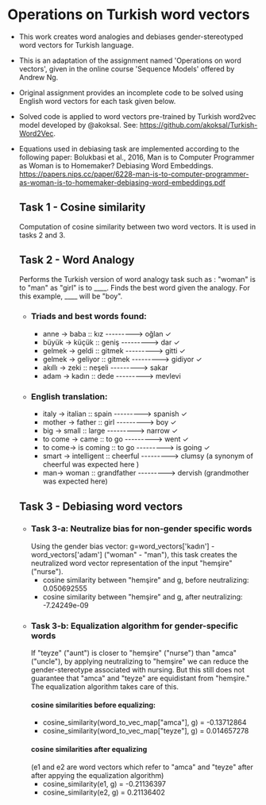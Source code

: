 # Operations on Turkish word vectors

- This work creates word analogies and debiases gender-stereotyped word vectors for Turkish language.
- This is an adaptation of the assignment named 'Operations on word vectors',  given in the online course 'Sequence Models'  offered by Andrew Ng. 
- Original assignment provides an incomplete code to be solved using English word vectors  for each task given below. 
- Solved code is applied to word vectors pre-trained by Turkish word2vec model developed by @akoksal. See:  https://github.com/akoksal/Turkish-Word2Vec. 
- Equations used in debiasing task are implemented according to the following paper:
   Bolukbasi et al., 2016, Man is to Computer Programmer as Woman is to Homemaker? Debiasing Word Embeddings. 
   https://papers.nips.cc/paper/6228-man-is-to-computer-programmer-as-woman-is-to-homemaker-debiasing-word-embeddings.pdf
   
   ## Task 1 - Cosine similarity
   Computation of  cosine similarity  between two word vectors. It is used in tasks 2 and 3.
   ## Task 2 - Word Analogy
   Performs the Turkish version of word analogy task such as : "woman" is to "man" as "girl" is to ____. Finds the best word given the analogy. For this example,  ____ will be "boy". 
   - ### Triads and best words found:
        - anne -> baba :: kız --------->                  oğlan ✓
        - büyük -> küçük :: geniş --------->          dar ✓
        - gelmek -> geldi :: gitmek --------->         gitti ✓
        - gelmek -> geliyor :: gitmek --------->     gidiyor ✓
        - akıllı -> zeki :: neşeli --------->                 sakar
        - adam -> kadın :: dede --------->            mevlevi
    - ### English translation:
        - italy -> italian :: spain --------->  spanish ✓
        - mother -> father :: girl --------->  boy ✓
        - big -> small :: large --------->  narrow ✓ 
        - to come -> came :: to go --------->  went ✓ 
        - to come-> is coming :: to go --------->  is going ✓ 
        - smart -> intelligent :: cheerful --------->  clumsy  (a synonym of cheerful was expected here )
        - man-> woman :: grandfather --------->  dervish (grandmother was expected here)
   ## Task 3 - Debiasing word vectors
    - ### Task 3-a: Neutralize bias for non-gender specific words
         Using the gender bias vector: g=word_vectors['kadın'] - word_vectors['adam'] ("woman" - "man"), this task creates the neutralized word vector representation of the input "hemşire" ("nurse").
         - cosine similarity between "hemşire" and g, before neutralizing:  0.050692555
         - cosine similarity between "hemşire" and g, after neutralizing:  -7.24249e-09
    - ### Task 3-b: Equalization algorithm for gender-specific words
         If  "teyze" ("aunt") is closer to "hemşire" ("nurse") than "amca" ("uncle"), by applying neutralizing to "hemşire" we can reduce the gender-stereotype associated with nursing. But this still does not guarantee that "amca" and "teyze" are equidistant from "hemşire." The equalization algorithm takes care of this.
         #### cosine similarities before equalizing:
         - cosine_similarity(word_to_vec_map["amca"], g) =  -0.13712864
         - cosine_similarity(word_to_vec_map["teyze"], g) =  0.014657278
         #### cosine similarities after equalizing 
         (e1 and e2 are word vectors which refer to "amca" and "teyze" after after appying the equalization algorithm)
         - cosine_similarity(e1, g) =  -0.21136397
         - cosine_similarity(e2, g) =  0.21136402
   
   
   
   
   

